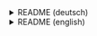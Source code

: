 <!--
Author: Jonathan Starck (jonathan@starck.info)
README.md (c) 2024
Desc: description
Created:  2024-06-07T15:29:50.092Z
Modified: 2024-06-07T19:44:12.707Z
-->
<details>
<summary>README (deutsch)</summary>

# L0pb - Loopback für deine lokale Entwicklung!

Willkommen zum L0pb-Projekt! L0pb bietet eine einfache Möglichkeit, eine Loopback-Verbindung zu deinem Localhost zu erstellen. Diese README erklärt den Sinn und Nutzen des Projekts und verweist auf die dazugehörige Webseite [l0pb.me](https://l0pb.me).

## Warum L0pb?

L0pb.me ist ein Service, der eine Loopback-Verbindung zu Localhost ermöglicht. Alle `*.l0pb.dev` und `*.l0pb.me`-Domains verweisen grundsätzlich auf `127.0.0.1`, den `localhost`. Dies ist ähnlich wie bei Diensten wie traefik.me oder nip.io. Dadurch wird die lokale Entwicklung, einschließlich der Verwendung von Zertifikaten, erheblich vereinfacht.

### Vorteile von L0pb:

- **Einfache Einrichtung**: Keine komplexe Konfiguration erforderlich.
- **HTTPS-Unterstützung**: Dank Let’s Encrypt ist ein Wildcard-Zertifikat für `*.l0pb.dev` und `*.l0pb.me` verfügbar.
- **Flexibel und Sicher**: Traefik als Reverse Proxy für die Verwaltung von mehreren Projekten gleichzeitig.

## Lokale Entwicklung

L0pb ist für die einfache lokale Entwicklung konzipiert. Es wird lediglich das l0pb-traefik Image benötigt, ein angepasstes und vorkonfiguriertes Traefik-Image. 

### Beispielkonfiguration

Hier ist ein Beispiel, wie du L0pb lokal nutzen kannst:

```yaml
services:
  traefik:
    container_name: l0pb-traefik
    hostname: l0pb-traefik
    image: psycho0verload/l0pb-traefik
    labels:
      traefik.docker.network: proxy
      traefik.enable: "true"
      traefik.http.routers.traefik.entrypoints: websecure
      traefik.http.routers.traefik.rule: Host(`traefik.l0pb.me`) || Host(`traefik.l0pb.dev`)
      traefik.http.routers.traefik.service: api@internal
      traefik.http.routers.traefik.tls: "true"
      traefik.http.services.traefik.loadbalancer.sticky.cookie.httpOnly: "true"
      traefik.http.services.traefik.loadbalancer.sticky.cookie.secure: "true"
    networks:
      proxy:
        ipv4_address: 172.30.255.254
    ports:
      - mode: host
        target: 80
        published: "80"
        protocol: tcp
      - mode: host
        target: 443
        published: "443"
        protocol: tcp
    restart: unless-stopped
    security_opt:
      - no-new-privileges:true
    volumes:
      - /var/run/docker.sock:/var/run/docker.sock:ro
      - ./log/traefik/:/var/log/traefik/
  mailhog:
    image: mailhog/mailhog
    hostname: l0pb-mailhog
    container_name: l0pb-mailhog
    restart: unless-stopped
    labels:
      traefik.docker.network: proxy
      traefik.enable: "true"
      traefik.http.routers.mailhog.entrypoints: websecure
      traefik.http.routers.mailhog.rule: Host(`mailhog.l0pb.me`) || Host(`mailhog.l0pb.dev`)
      traefik.http.routers.mailhog.tls: "true"
      traefik.http.routers.mailhog.service: mailhog
      traefik.http.services.mailhog.loadbalancer.server.port: "8025"
    networks:
      proxy:
networks:
  proxy:
    name: proxy
    driver: bridge
    ipam:
      config:
      - subnet: 172.30.0.0/16
    attachable: true
```

Speichere die `docker-compose.yml` Datei in einem Verzeichnis und starte sie mit dem Befehl:

```bash
docker compose up -d
```

Überprüfe, ob das Projekt funktioniert, indem du die URLs [https://traefik.l0pb.dev](https://traefik.l0pb.dev) oder [https://traefik.l0pb.me](https://traefik.l0pb.me) aufrufst.

## Weitere Informationen

Besuche [l0pb.me](https://l0pb.me) für mehr Details und die vollständige Dokumentation.

</details>
<details>
<summary>README (english)</summary>

# L0pb - Loopback for Your Local Development!

Welcome to the L0pb project! L0pb offers a simple way to create a loopback connection to your localhost. This README explains the purpose and benefits of the project and refers to the corresponding website [l0pb.me](https://l0pb.me).

## Why L0pb?

L0pb.me is a service that enables a loopback connection to localhost. All `*.l0pb.dev` and `*.l0pb.me` domains fundamentally point to `127.0.0.1`, the `localhost`. This is similar to services like traefik.me or nip.io. This greatly simplifies local development, including the use of certificates.

### Advantages of L0pb:

- **Easy Setup**: No complex configuration required.
- **HTTPS Support**: A wildcard certificate for `*.l0pb.dev` and `*.l0pb.me` is available thanks to Let’s Encrypt.
- **Flexible and Secure**: Traefik as a reverse proxy for managing multiple projects simultaneously.

## Local Development

L0pb is designed for simple local development. All you need is the l0pb-traefik image, a customized and preconfigured Traefik image.

### Example Configuration

Here's an example of how you can use L0pb locally:

```yaml
services:
  traefik:
    container_name: l0pb-traefik
    hostname: l0pb-traefik
    image: psycho0verload/l0pb-traefik
    labels:
      traefik.docker.network: proxy
      traefik.enable: "true"
      traefik.http.routers.traefik.entrypoints: websecure
      traefik.http.routers.traefik.rule: Host(`traefik.l0pb.me`) || Host(`traefik.l0pb.dev`)
      traefik.http.routers.traefik.service: api@internal
      traefik.http.routers.traefik.tls: "true"
      traefik.http.services.traefik.loadbalancer.sticky.cookie.httpOnly: "true"
      traefik.http.services.traefik.loadbalancer.sticky.cookie.secure: "true"
    networks:
      proxy:
        ipv4_address: 172.30.255.254
    ports:
      - mode: host
        target: 80
        published: "80"
        protocol: tcp
      - mode: host
        target: 443
        published: "443"
        protocol: tcp
    restart: unless-stopped
    security_opt:
      - no-new-privileges:true
    volumes:
      - /var/run/docker.sock:/var/run/docker.sock:ro
      - ./log/traefik/:/var/log/traefik/
  mailhog:
    image: mailhog/mailhog
    hostname: l0pb-mailhog
    container_name: l0pb-mailhog
    restart: unless-stopped
    labels:
      traefik.docker.network: proxy
      traefik.enable: "true"
      traefik.http.routers.mailhog.entrypoints: websecure
      traefik.http.routers.mailhog.rule: Host(`mailhog.l0pb.me`) || Host(`mailhog.l0pb.dev`)
      traefik.http.routers.mailhog.tls: "true"
      traefik.http.routers.mailhog.service: mailhog
      traefik.http.services.mailhog.loadbalancer.server.port: "8025"
    networks:
      proxy:
networks:
  proxy:
    name: proxy
    driver: bridge
    ipam:
      config:
      - subnet: 172.30.0.0/16
    attachable: true
```

Save the `docker-compose.yml` file in a directory and start it with the command:

```bash
docker compose up -d
```

Check if the project is working by visiting [https://traefik.l0pb.dev](https://traefik.l0pb.dev) or [https://traefik.l0pb.me](https://traefik.l0pb.me).

## More Information


Visit [l0pb.me](https://l0pb.me) for more details and the full documentation.
</details>

